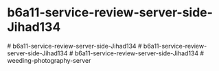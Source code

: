 # b6a11-service-review-server-side-Jihad134
#   b 6 a 1 1 - s e r v i c e - r e v i e w - s e r v e r - s i d e - J i h a d 1 3 4  
 #   b 6 a 1 1 - s e r v i c e - r e v i e w - s e r v e r - s i d e - J i h a d 1 3 4  
 # b6a11-service-review-server-side-Jihad134
#   w e e d i n g - p h o t o g r a p h y - s e r v e r  
 